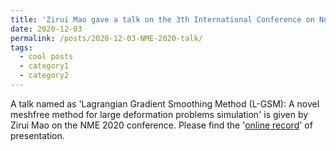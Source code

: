 ```yaml
---
title: 'Zirui Mao gave a talk on the 3th International Conference on Numerical Modeling in Engineering (NME 2020)'
date: 2020-12-03
permalink: /posts/2020-12-03-NME-2020-talk/
tags:
  - cool posts
  - category1
  - category2
---
```




A talk named as 'Lagrangian Gradient Smoothing Method (L-GSM): A novel meshfree method for large deformation problems simulation' is given by Zirui Mao on the NME 2020 conference. Please find the '[online record](http://www.academicconf.com/Video/Details?paperId=32671)' of presentation.
